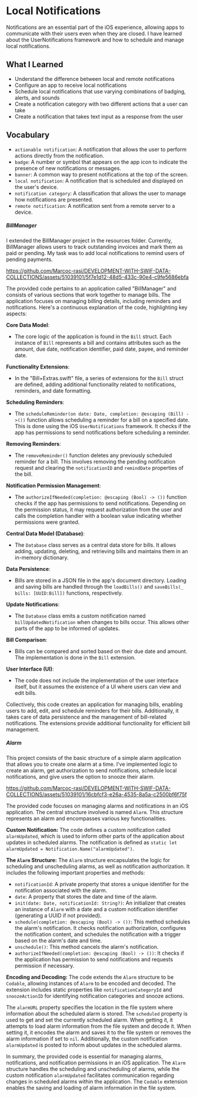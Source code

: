 # Local Notifications

Notifications are an essential part of the iOS experience, allowing apps to communicate with their users even when they are closed. I have learned about the UserNotifications framework and how to schedule and manage local notifications.

## What I Learned

- Understand the difference between local and remote notifications
- Configure an app to receive local notifications
- Schedule local notifications that use varying combinations of badging, alerts, and sounds
- Create a notification category with two different actions that a user can take
- Create a notification that takes text input as a response from the user


## Vocabulary
- `actionable notification`: A notification that allows the user to perform actions directly from the notification.
- `badge`: A number or symbol that appears on the app icon to indicate the presence of new notifications or messages.
- `banner`: A common way to present notifications at the top of the screen.
- `local notification`: A notification that is scheduled and displayed on the user's device.
- `notification category`: A classification that allows the user to manage how notifications are presented.
- `remote notification`: A notification sent from a remote server to a device.

##### BillManager

I extended the BillManager project in the resources folder. Currently, BillManager allows users to track outstanding invoices and mark them as paid or pending. My task was to add local notifications to remind users of pending payments.

https://github.com/Marcoc-rasi/DEVELOPMENT-WITH-SWIF-DATA-COLLECTIONS/assets/51039101/5f7e1d12-48d5-433c-90e4-c9fe5686ebfa

The provided code pertains to an application called "BillManager" and consists of various sections that work together to manage bills. The application focuses on managing billing details, including reminders and notifications. Here's a continuous explanation of the code, highlighting key aspects:

**Core Data Model**:
- The core logic of the application is found in the `Bill` struct. Each instance of `Bill` represents a bill and contains attributes such as the amount, due date, notification identifier, paid date, payee, and reminder date.

**Functionality Extensions**:
- In the "Bill+Extras.swift" file, a series of extensions for the `Bill` struct are defined, adding additional functionality related to notifications, reminders, and date formatting.

**Scheduling Reminders**:
- The `scheduleReminder(on date: Date, completion: @escaping (Bill) ->())` function allows scheduling a reminder for a bill on a specified date. This is done using the iOS `UserNotifications` framework. It checks if the app has permissions to send notifications before scheduling a reminder.

**Removing Reminders**:
- The `removeReminder()` function deletes any previously scheduled reminder for a bill. This involves removing the pending notification request and clearing the `notificationID` and `remindDate` properties of the bill.

**Notification Permission Management**:
- The `authorizeIfNeeded(completion: @escaping (Bool) -> ())` function checks if the app has permissions to send notifications. Depending on the permission status, it may request authorization from the user and calls the completion handler with a boolean value indicating whether permissions were granted.

**Central Data Model (Database)**:
- The `Database` class serves as a central data store for bills. It allows adding, updating, deleting, and retrieving bills and maintains them in an in-memory dictionary.

**Data Persistence**:
- Bills are stored in a JSON file in the app's document directory. Loading and saving bills are handled through the `loadBills()` and `saveBills(_ bills: [UUID:Bill])` functions, respectively.

**Update Notifications**:
- The `Database` class emits a custom notification named `billUpdatedNotification` when changes to bills occur. This allows other parts of the app to be informed of updates.

**Bill Comparison**:
- Bills can be compared and sorted based on their due date and amount. The implementation is done in the `Bill` extension.

**User Interface (UI)**:
- The code does not include the implementation of the user interface itself, but it assumes the existence of a UI where users can view and edit bills.

Collectively, this code creates an application for managing bills, enabling users to add, edit, and schedule reminders for their bills. Additionally, it takes care of data persistence and the management of bill-related notifications. The extensions provide additional functionality for efficient bill management.

##### Alarm

This project consists of the basic structure of a simple alarm application that allows you to create one alarm at a time. I've implemented logic to create an alarm, get authorization to send notifications, schedule local notifications, and give users the option to snooze their alarm.

https://github.com/Marcoc-rasi/DEVELOPMENT-WITH-SWIF-DATA-COLLECTIONS/assets/51039101/16cbfcf3-e26a-4535-8a5a-c2500bf6f75f

The provided code focuses on managing alarms and notifications in an iOS application. The central structure involved is named `Alarm`. This structure represents an alarm and encompasses various key functionalities.

**Custom Notification:**
The code defines a custom notification called `alarmUpdated`, which is used to inform other parts of the application about updates in scheduled alarms. The notification is defined as `static let alarmUpdated = Notification.Name("alarmUpdated")`.

**The `Alarm` Structure:**
The `Alarm` structure encapsulates the logic for scheduling and unscheduling alarms, as well as notification authorization. It includes the following important properties and methods:

- `notificationId`: A private property that stores a unique identifier for the notification associated with the alarm.
- `date`: A property that stores the date and time of the alarm.
- `init(date: Date, notificationId: String?)`: An initializer that creates an instance of `Alarm` with a date and a custom notification identifier (generating a UUID if not provided).
- `schedule(completion: @escaping (Bool) -> ())`: This method schedules the alarm's notification. It checks notification authorization, configures the notification content, and schedules the notification with a trigger based on the alarm's date and time.
- `unschedule()`: This method cancels the alarm's notification.
- `authorizeIfNeeded(completion: @escaping (Bool) -> ())`: It checks if the application has permission to send notifications and requests permission if necessary.

**Encoding and Decoding:**
The code extends the `Alarm` structure to be `Codable`, allowing instances of `Alarm` to be encoded and decoded. The extension includes static properties like `notificationCategoryId` and `snoozeActionID` for identifying notification categories and snooze actions.

The `alarmURL` property specifies the location in the file system where information about the scheduled alarm is stored. The `scheduled` property is used to get and set the currently scheduled alarm. When getting it, it attempts to load alarm information from the file system and decode it. When setting it, it encodes the alarm and saves it to the file system or removes the alarm information if set to `nil`. Additionally, the custom notification `alarmUpdated` is posted to inform about updates in the scheduled alarms.

In summary, the provided code is essential for managing alarms, notifications, and notification permissions in an iOS application. The `Alarm` structure handles the scheduling and unscheduling of alarms, while the custom notification `alarmUpdated` facilitates communication regarding changes in scheduled alarms within the application. The `Codable` extension enables the saving and loading of alarm information in the file system.
